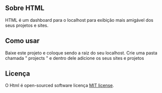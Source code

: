 ## Sobre HTML

HTML é um dashboard para o localhost para exibição mais amigável dos seus projetos e sites.

## Como usar

Baixe este projeto e coloque sendo a raiz do seu localhost.
Crie uma pasta chamada " projects " e dentro dele adicione os seus sites e projetos

## Licença

O Html é open-sourced software licença [MIT license](https://opensource.org/licenses/MIT).
